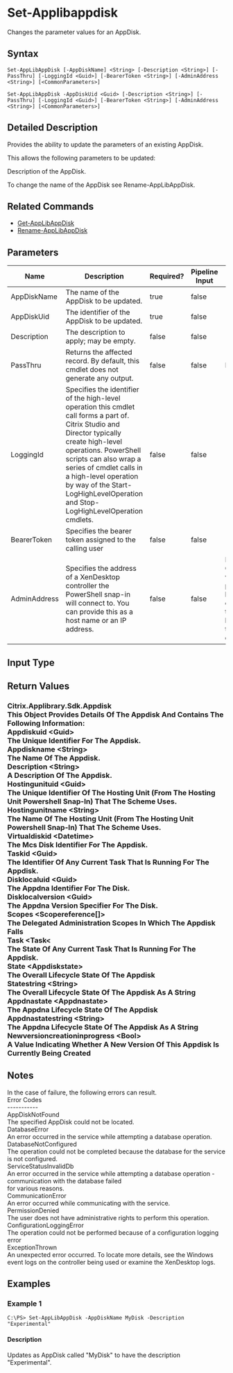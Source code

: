 ﻿
# Set-Applibappdisk
Changes the parameter values for an AppDisk.
## Syntax
```
Set-AppLibAppDisk [-AppDiskName] <String> [-Description <String>] [-PassThru] [-LoggingId <Guid>] [-BearerToken <String>] [-AdminAddress <String>] [<CommonParameters>]

Set-AppLibAppDisk -AppDiskUid <Guid> [-Description <String>] [-PassThru] [-LoggingId <Guid>] [-BearerToken <String>] [-AdminAddress <String>] [<CommonParameters>]
```
## Detailed Description
Provides the ability to update the parameters of an existing AppDisk.

This allows the following parameters to be updated:

Description of the AppDisk.

To change the name of the AppDisk see Rename-AppLibAppDisk.


## Related Commands

* [Get-AppLibAppDisk](./Get-AppLibAppDisk/)
* [Rename-AppLibAppDisk](./Rename-AppLibAppDisk/)
## Parameters
| Name   | Description | Required? | Pipeline Input | Default Value |
| --- | --- | --- | --- | --- |
| AppDiskName | The name of the AppDisk to be updated. | true | false |  |
| AppDiskUid | The identifier of the AppDisk to be updated. | true | false |  |
| Description | The description to apply; may be empty. | false | false |  |
| PassThru | Returns the affected record. By default, this cmdlet does not generate any output. | false | false | False |
| LoggingId | Specifies the identifier of the high-level operation this cmdlet call forms a part of. Citrix Studio and Director typically create high-level operations. PowerShell scripts can also wrap a series of cmdlet calls in a high-level operation by way of the Start-LogHighLevelOperation and Stop-LogHighLevelOperation cmdlets. | false | false |  |
| BearerToken | Specifies the bearer token assigned to the calling user | false | false |  |
| AdminAddress | Specifies the address of a XenDesktop controller the PowerShell snap-in will connect to. You can provide this as a host name or an IP address. | false | false | Localhost. Once a value is provided by any cmdlet, this value becomes the default. |

## Input Type

### 

## Return Values

### Citrix.Applibrary.Sdk.Appdisk<br>          This Object Provides Details Of The Appdisk And Contains The Following Information:<br>          Appdiskuid &lt;Guid&gt;<br>          The Unique Identifier For The Appdisk.<br>          Appdiskname &lt;String&gt;<br>          The Name Of The Appdisk.<br>          Description &lt;String&gt;<br>          A Description Of The Appdisk.<br>          Hostingunituid &lt;Guid&gt;<br>          The Unique Identifier Of The Hosting Unit (From The Hosting Unit Powershell Snap-In) That The Scheme Uses.<br>          Hostingunitname &lt;String&gt;<br>          The Name Of The Hosting Unit (From The Hosting Unit Powershell Snap-In) That The Scheme Uses.<br>          Virtualdiskid &lt;Datetime&gt;<br>          The Mcs Disk Identifier For The Appdisk.<br>          Taskid &lt;Guid&gt;<br>          The Identifier Of Any Current Task That Is Running For The Appdisk.<br>          Disklocaluid  &lt;Guid&gt;<br>          The Appdna Identifier For The Disk.<br>          Disklocalversion  &lt;Guid&gt;<br>          The Appdna Version Specifier For The Disk.<br>          Scopes &lt;Scopereference\[\]&gt;<br>          The Delegated Administration Scopes In Which The Appdisk Falls<br>          Task &lt;Task&lt;<br>          The State Of Any Current Task That Is Running For The Appdisk.<br>          State &lt;Appdiskstate&gt;<br>          The Overall Lifecycle State Of The Appdisk<br>          Statestring &lt;String&gt;<br>          The Overall Lifecycle State Of The Appdisk As A String<br>          Appdnastate &lt;Appdnastate&gt;<br>          The Appdna Lifecycle State Of The Appdisk<br>          Appdnastatestring &lt;String&gt;<br>          The Appdna Lifecycle State Of The Appdisk As A String<br>          Newversioncreationinprogress &lt;Bool&gt;<br>          A Value Indicating Whether A New Version Of This Appdisk Is Currently Being Created

## Notes
In the case of failure, the following errors can result.<br>    Error Codes<br>    -----------<br>    AppDiskNotFound<br>    The specified AppDisk could not be located.<br>    DatabaseError<br>    An error occurred in the service while attempting a database operation.<br>    DatabaseNotConfigured<br>    The operation could not be completed because the database for the service is not configured.<br>    ServiceStatusInvalidDb<br>    An error occurred in the service while attempting a database operation - communication with the database failed<br>    for various reasons.<br>    CommunicationError<br>    An error occurred while communicating with the service.<br>    PermissionDenied<br>    The user does not have administrative rights to perform this operation.<br>    ConfigurationLoggingError<br>    The operation could not be performed because of a configuration logging error<br>    ExceptionThrown<br>    An unexpected error occurred.  To locate more details, see the Windows event logs on the controller being used or examine the XenDesktop logs.
## Examples

### Example 1
```
C:\PS> Set-AppLibAppDisk -AppDiskName MyDisk -Description "Experimental"
```
#### Description
Updates as AppDisk called "MyDisk" to have the description "Experimental".
